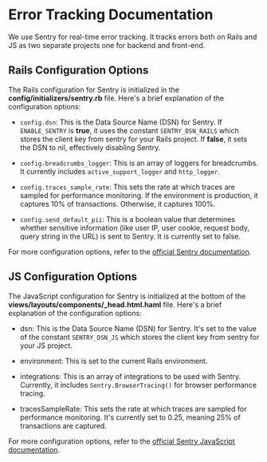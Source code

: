 # Error Tracking Documentation

We use Sentry for real-time error tracking. It tracks errors both on Rails and JS as two separate projects one for backend and front-end.

## Rails Configuration Options

The Rails configuration for Sentry is initialized in the **config/initializers/sentry.rb** file. Here's a brief explanation of the configuration options:

- `config.dsn`: This is the Data Source Name (DSN) for Sentry. If `ENABLE_SENTRY` is **true**, it uses the constant `SENTRY_DSN_RAILS` which stores the client key from sentry for your Rails project. If **false**, it sets the DSN to nil, effectively disabling Sentry.

- `config.breadcrumbs_logger`: This is an array of loggers for breadcrumbs. It currently includes `active_support_logger` and `http_logger`.

- `config.traces_sample_rate`: This sets the rate at which traces are sampled for performance monitoring. If the environment is production, it captures 10% of transactions. Otherwise, it captures 100%.

- `config.send_default_pii`: This is a boolean value that determines whether sensitive information (like user IP, user cookie, request body, query string in the URL) is sent to Sentry. It is currently set to false.

For more configuration options, refer to the [official Sentry documentation](https://docs.sentry.io/platforms/ruby/guides/rails/configuration/options/``). 

## JS Configuration Options

The JavaScript configuration for Sentry is initialized at the bottom of the **views/layouts/components/_head.html.haml** file. Here's a brief explanation of the configuration options:

- dsn: This is the Data Source Name (DSN) for Sentry. It's set to the value of the constant `SENTRY_DSN_JS` which stores the client key from sentry for your JS project.

- environment: This is set to the current Rails environment.

- integrations: This is an array of integrations to be used with Sentry. Currently, it includes `Sentry.BrowserTracing()` for browser performance tracing.

- tracesSampleRate: This sets the rate at which traces are sampled for performance monitoring. It's currently set to 0.25, meaning 25% of transactions are captured.

For more configuration options, refer to the [official Sentry JavaScript documentation](https://docs.sentry.io/platforms/javascript/configuration/). 
